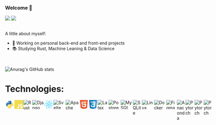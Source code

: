 ### Welcome 👋

<div> 
  <a href="https://www.youtube.com/channel/UCFTUglYPxOEgXxaRgSRmtFA" target="_blank"><img src="https://img.shields.io/badge/YouTube-FF0000?style=for-the-badge&logo=youtube&logoColor=white" target="_blank"></a>
<!--   <a href="https://instagram.com/rafaballerini" target="_blank"><img src="https://img.shields.io/badge/-Instagram-%23E4405F?style=for-the-badge&logo=instagram&logoColor=white" target="_blank"></a> -->
  <a href="https://discord.gg/ruP5Bk9PGb" target="_blank"><img src="https://img.shields.io/badge/Discord-7289DA?style=for-the-badge&logo=discord&logoColor=white" target="_blank"></a> 
</div>

<br>

A little about myself:

- 🔭 Working on personal back-end and front-end projects
- 📚 Studying Rust, Machine Leaning & Data Science

<br>

![Anurag's GitHub stats](https://github-readme-stats.vercel.app/api?username=letalboy&show_icons=true&theme=transparent)
<!--  ![Top Langs](https://github-readme-stats.vercel.app/api/top-langs/?username=letalboy&hide_progress=false) -->


# Technologies:
<div style="display: flex; justufy-content:center; align-itens:center; flex-direction: row;">
  <img align="center" alt="Python" height="30" width="40" style="filter: invert(0%);" src="https://raw.githubusercontent.com/devicons/devicon/master/icons/python/python-original.svg">
  <img align="center" alt="Js" height="30" width="40" src="https://raw.githubusercontent.com/devicons/devicon/master/icons/javascript/javascript-plain.svg">
  <img align="center" alt="Rust" height=auto width="35"src="https://user-images.githubusercontent.com/25181517/192599922-3a8ceb1c-ff1d-40bc-b73c-99ea1182d8ad.png">
  <img align="center" alt="Django" height="30" width="40" src="https://github.com/get-icon/geticon/raw/master/icons/django.svg" alt="Svelte">
  <img align="center" alt="React" height="30" width="40" src="https://raw.githubusercontent.com/devicons/devicon/master/icons/react/react-original.svg">
  <img align="center" alt="Svelte" height="30" width="40" src="https://github.com/get-icon/geticon/raw/master/icons/svelte-icon.svg" alt="Svelte">
  <img align="center" alt="Apache" height="40" width="45" src="https://cdn.jsdelivr.net/gh/devicons/devicon/icons/apache/apache-original-wordmark.svg" />
  <img align="center" alt="HTML" height="30" width="40" src="https://raw.githubusercontent.com/devicons/devicon/master/icons/html5/html5-original.svg">
  <img align="center" alt="CSS" height="30" width="40" src="https://raw.githubusercontent.com/devicons/devicon/master/icons/css3/css3-original.svg">
  <img align="center" alt="Latex" height="auto" width="55" class="inverted" src="https://cdn.freebiesupply.com/logos/large/2x/latex-1-logo-black-and-white.png">
  <img align="center" alt="Postgrees" height="30" width="40" src="https://github.com/get-icon/geticon/raw/master/icons/postgresql.svg" alt="PostgreSQL">
  <img align="center" alt="MySQL" height="30" width="40" src="https://github.com/get-icon/geticon/raw/master/icons/mysql.svg" alt="MySQL">
  <img align="center" alt="SQLite" height="auto" width="30" src="https://cdn.jsdelivr.net/gh/devicons/devicon/icons/sqlite/sqlite-original.svg">
  <img align="center" alt="Linux" height="30" width="40" src="https://cdn.jsdelivr.net/gh/devicons/devicon/icons/linux/linux-original.svg" alt="PostgreSQL">        
  <img align="center" alt="Docker" height="35" width="40" src="https://cdn.jsdelivr.net/gh/devicons/devicon/icons/docker/docker-original-wordmark.svg">        
  <img align="center" alt="Figma" height="30" width="35" src="https://cdn.jsdelivr.net/gh/devicons/devicon/icons/figma/figma-original.svg">
<!--   <img align="center" alt="Websocket" height="30" width="40" src="https://user-images.githubusercontent.com/25181517/187070862-03888f18-2e63-4332-95fb-3ba4f2708e59.png"> -->
  <img align="center" alt="Anaconda" height="auto" width="28" src="https://cdn.jsdelivr.net/gh/devicons/devicon/icons/anaconda/anaconda-original.svg">
  <img align="center" alt="Pytorch" height="auto" width="30" src="https://cdn.jsdelivr.net/gh/devicons/devicon/icons/pytorch/pytorch-original.svg">
  <img align="center" alt="Pytorch" height="auto" width="30" src="https://cdn.jsdelivr.net/gh/devicons/devicon/icons/raspberrypi/raspberrypi-original.svg">
  <img align="center" alt="Pytorch" height="auto" width="30" src="https://avatars.githubusercontent.com/u/28156855?s=200&v=4">
  <!-- <img align="center" alt="Numpy" height="auto" width="36" src="https://numpy.org/images/logo.svg"> --> 
  <!-- <img align="center" alt="Arduino" height="30" width="40" src="https://cdn.jsdelivr.net/gh/devicons/devicon/icons/arduino/arduino-original.svg"> -->      
</div>

